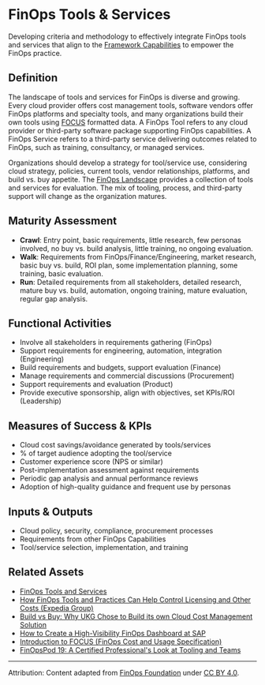<!-- filepath: context/FinOps_Framework/capabilities/finops-tools-services.md -->
# FinOps Tools & Services

Developing criteria and methodology to effectively integrate FinOps tools and services that align to the [Framework Capabilities](https://www.finops.org/framework/capabilities/) to empower the FinOps practice.

## Definition

The landscape of tools and services for FinOps is diverse and growing. Every cloud provider offers cost management tools, software vendors offer FinOps platforms and specialty tools, and many organizations build their own tools using [FOCUS](https://focus.finops.org/) formatted data. A FinOps Tool refers to any cloud provider or third-party software package supporting FinOps capabilities. A FinOps Service refers to a third-party service delivering outcomes related to FinOps, such as training, consultancy, or managed services.

Organizations should develop a strategy for tool/service use, considering cloud strategy, policies, current tools, vendor relationships, platforms, and build vs. buy appetite. The [FinOps Landscape](https://www.finops.org/landscape/) provides a collection of tools and services for evaluation. The mix of tooling, process, and third-party support will change as the organization matures.

## Maturity Assessment
- **Crawl**: Entry point, basic requirements, little research, few personas involved, no buy vs. build analysis, little training, no ongoing evaluation.
- **Walk**: Requirements from FinOps/Finance/Engineering, market research, basic buy vs. build, ROI plan, some implementation planning, some training, basic evaluation.
- **Run**: Detailed requirements from all stakeholders, detailed research, mature buy vs. build, automation, ongoing training, mature evaluation, regular gap analysis.

## Functional Activities
- Involve all stakeholders in requirements gathering (FinOps)
- Support requirements for engineering, automation, integration (Engineering)
- Build requirements and budgets, support evaluation (Finance)
- Manage requirements and commercial discussions (Procurement)
- Support requirements and evaluation (Product)
- Provide executive sponsorship, align with objectives, set KPIs/ROI (Leadership)

## Measures of Success & KPIs
- Cloud cost savings/avoidance generated by tools/services
- % of target audience adopting the tool/service
- Customer experience score (NPS or similar)
- Post-implementation assessment against requirements
- Periodic gap analysis and annual performance reviews
- Adoption of high-quality guidance and frequent use by personas

## Inputs & Outputs
- Cloud policy, security, compliance, procurement processes
- Requirements from other FinOps Capabilities
- Tool/service selection, implementation, and training

## Related Assets
- [FinOps Tools and Services](https://www.finops.org/wg/finops-tools-and-services/)
- [How FinOps Tools and Practices Can Help Control Licensing and Other Costs (Expedia Group)](https://www.finops.org/assets/how-finops-tools-and-practices-can-help-control-licensing-and-other-costs-expedia-group/)
- [Build vs Buy: Why UKG Chose to Build its own Cloud Cost Management Solution](https://www.finops.org/assets/build-vs-buy-why-ukg-chose-to-build-its-own-cloud-cost-management-solution/)
- [How to Create a High-Visibility FinOps Dashboard at SAP](https://www.finops.org/assets/internship-project-creating-a-high-visibility-finops-dashboard-at-sap/)
- [Introduction to FOCUS (FinOps Cost and Usage Specification)](https://www.finops.org/assets/introduction-to-focus-finops-cost-and-usage-specification/)
- [FinOpsPod 19: A Certified Professional's Look at Tooling and Teams](https://www.finops.org/assets/finopspod-episode-19-ermanno-attardo-finops-pro-talk-finops-tooling-and-finops-teams/)

---

Attribution: Content adapted from [FinOps Foundation](https://www.finops.org/framework/capabilities/finops-tools-services/) under [CC BY 4.0](https://www.finops.org/introduction/how-to-use/).
